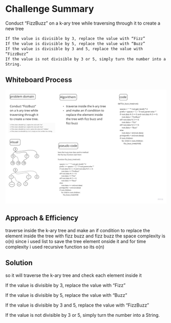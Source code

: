 # Challenge Summary
<!-- Description of the challenge -->
Conduct “FizzBuzz” on a k-ary tree while traversing through it to create a new tree

    If the value is divisible by 3, replace the value with “Fizz”
    If the value is divisible by 5, replace the value with “Buzz”
    If the value is divisible by 3 and 5, replace the value with “FizzBuzz”
    If the value is not divisible by 3 or 5, simply turn the number into a String.

## Whiteboard Process
<!-- Embedded whiteboard image -->
![fizz-buzz]( pic_tree/fizz-buzz-tree.jpg "fizz-buzz")

## Approach & Efficiency
<!-- What approach did you take? Why? What is the Big O space/time for this approach? -->
traverse inside the k-ary tree
and make an if condition to replace the element inside the tree with fizz buzz and fizz buzz
the space complexity is o(n) since i used list to save the tree element onside it 
and for time complexity i used recursive function so its o(n)

## Solution
<!-- Show how to run your code, and examples of it in action -->

so it will traverse the k-ary tree and check each element inside it

If the value is divisible by 3, replace the value with “Fizz”

If the value is divisible by 5, replace the value with “Buzz”

If the value is divisible by 3 and 5, replace the value with “FizzBuzz”

If the value is not divisible by 3 or 5, simply turn the number into a String.
